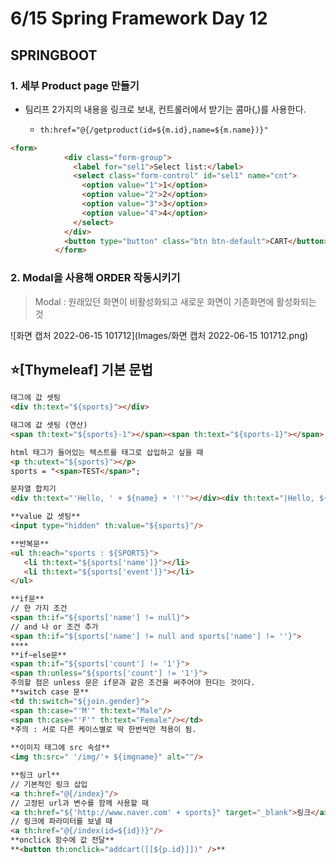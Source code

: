 # 6/15 Spring Framework Day 12

## SPRINGBOOT

### 1. 세부 Product page 만들기

- 팀리프 2가지의 내용을 링크로 보내, 컨트롤러에서 받기는 콤마(,)를 사용한다.

  - ```html
    th:href="@{/getproduct(id=${m.id},name=${m.name})}" 
    ```

```html
<form>
		  	<div class="form-group">
			  <label for="sel1">Select list:</label>
			  <select class="form-control" id="sel1" name="cnt">
			    <option value="1">1</option>
			    <option value="2">2</option>
			    <option value="3">3</option>
			    <option value="4">4</option>
			  </select>
			</div>
			<button type="button" class="btn btn-default">CART</button>
		  </form>
```

### 2. Modal을 사용해 ORDER 작동시키기

> Modal : 원래있던 화면이 비활성화되고 새로운 화면이 기존화면에 활성화되는 것

![화면 캡처 2022-06-15 101712](Images/화면 캡처 2022-06-15 101712.png)

## :star:[Thymeleaf] 기본 문법



```html
태그에 값 셋팅
<div th:text="${sports}"></div>

태그에 값 셋팅 (연산)
<span th:text="${sports}-1"></span><span th:text="${sports-1}"></span>

html 태그가 들어있는 텍스트를 태그로 삽입하고 싶을 때
<p th:utext="${sports}"></p>
sports = "<span>TEST</span>";

문자열 합치기
<div th:text="'Hello, ' + ${name} + '!'"></div><div th:text="|Hello, ${name}!|"></div>

**value 값 셋팅**
<input type="hidden" th:value="${sports}"/>

**반복문**
<ul th:each="sports : ${SPORTS}">
   <li th:text="${sports['name']}"></li>
   <li th:text="${sports['event']}"></li>
</ul>

**if문**
// 한 가지 조건
<span th:if="${sports['name'] != null}">
// and 나 or 조건 추가
<span th:if="${sports['name'] != null and sports['name'] != ''}">
****
**if~else문**
<span th:if="${sports['count'] != '1'}">
<span th:unless="${sports['count'] != '1'}">
주의할 점은 unless 문은 if문과 같은 조건을 써주어야 한다는 것이다.
**switch case 문**
<td th:switch="${join.gender}">
<span th:case="'M'" th:text="Male"/>
<span th:case="'F'" th:text="Female"/></td>
*주의 : 서로 다른 케이스별로 딱 한번씩만 적용이 됨.
    
**이미지 태그에 src 속성**
<img th:src=" '/img/'+ ${imgname}" alt=""/>

**링크 url**
// 기본적인 링크 삽입
<a th:href="@{/index}"/>
// 고정된 url과 변수를 함께 사용할 때
<a th:href="${'http://www.naver.com' + sports}" target="_blank">링크</a>
// 링크에 파라미터를 보낼 때
<a th:href="@{/index(id=${id})}"/>
**onclick 함수에 값 전달** 
**<button th:onclick="addcart([[${p.id}]])" />**
```